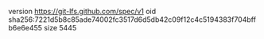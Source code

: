 version https://git-lfs.github.com/spec/v1
oid sha256:7221d5b8c85ade74002fc3517d6d5db42c09f12c4c5194383f704bffb6e6e455
size 5445

